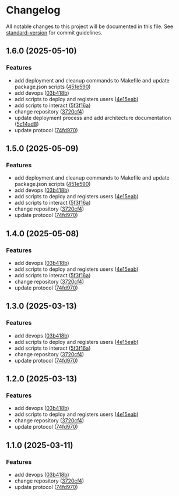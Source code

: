 # Changelog

All notable changes to this project will be documented in this file. See [standard-version](https://github.com/conventional-changelog/standard-version) for commit guidelines.

## 1.6.0 (2025-05-10)


### Features

* add deployment and cleanup commands to Makefile and update package.json scripts ([451e590](https://github.com/rwa-hub/rwa-smart-contract/commit/451e59061041ddb40eb46b847cfa6c3373c41a52))
* add devops ([03b418b](https://github.com/rwa-hub/rwa-smart-contract/commit/03b418b9d113a22e4e8e57c24bee641e879e7bea))
* add scripts to deploy and registers users ([4e15eab](https://github.com/rwa-hub/rwa-smart-contract/commit/4e15eabd9e3c3374e5b2fe519401ae9f67d65add))
* add scripts to interact ([5f3f16a](https://github.com/rwa-hub/rwa-smart-contract/commit/5f3f16a6647c84066ca1cee90e9f160fc6526aec))
* change repository ([3720cf4](https://github.com/rwa-hub/rwa-smart-contract/commit/3720cf4a96ff95688435a4f77d676a5bf2fd9e2d))
* update deployment process and add architecture documentation ([5c14ad8](https://github.com/rwa-hub/rwa-smart-contract/commit/5c14ad81fda9e00594016d0f0bf0743502f62ab0))
* update protocol ([74fd970](https://github.com/rwa-hub/rwa-smart-contract/commit/74fd9700edc930d9f4579261127b14756ade979c))

## 1.5.0 (2025-05-09)


### Features

* add deployment and cleanup commands to Makefile and update package.json scripts ([451e590](https://github.com/rwa-hub/rwa-smart-contract/commit/451e59061041ddb40eb46b847cfa6c3373c41a52))
* add devops ([03b418b](https://github.com/rwa-hub/rwa-smart-contract/commit/03b418b9d113a22e4e8e57c24bee641e879e7bea))
* add scripts to deploy and registers users ([4e15eab](https://github.com/rwa-hub/rwa-smart-contract/commit/4e15eabd9e3c3374e5b2fe519401ae9f67d65add))
* add scripts to interact ([5f3f16a](https://github.com/rwa-hub/rwa-smart-contract/commit/5f3f16a6647c84066ca1cee90e9f160fc6526aec))
* change repository ([3720cf4](https://github.com/rwa-hub/rwa-smart-contract/commit/3720cf4a96ff95688435a4f77d676a5bf2fd9e2d))
* update protocol ([74fd970](https://github.com/rwa-hub/rwa-smart-contract/commit/74fd9700edc930d9f4579261127b14756ade979c))

## 1.4.0 (2025-05-08)


### Features

* add devops ([03b418b](https://github.com/rwa-hub/rwa-smart-contract/commit/03b418b9d113a22e4e8e57c24bee641e879e7bea))
* add scripts to deploy and registers users ([4e15eab](https://github.com/rwa-hub/rwa-smart-contract/commit/4e15eabd9e3c3374e5b2fe519401ae9f67d65add))
* add scripts to interact ([5f3f16a](https://github.com/rwa-hub/rwa-smart-contract/commit/5f3f16a6647c84066ca1cee90e9f160fc6526aec))
* change repository ([3720cf4](https://github.com/rwa-hub/rwa-smart-contract/commit/3720cf4a96ff95688435a4f77d676a5bf2fd9e2d))
* update protocol ([74fd970](https://github.com/rwa-hub/rwa-smart-contract/commit/74fd9700edc930d9f4579261127b14756ade979c))

## 1.3.0 (2025-03-13)


### Features

* add devops ([03b418b](https://github.com/rwa-hub/rwa-smart-contract/commit/03b418b9d113a22e4e8e57c24bee641e879e7bea))
* add scripts to deploy and registers users ([4e15eab](https://github.com/rwa-hub/rwa-smart-contract/commit/4e15eabd9e3c3374e5b2fe519401ae9f67d65add))
* add scripts to interact ([5f3f16a](https://github.com/rwa-hub/rwa-smart-contract/commit/5f3f16a6647c84066ca1cee90e9f160fc6526aec))
* change repository ([3720cf4](https://github.com/rwa-hub/rwa-smart-contract/commit/3720cf4a96ff95688435a4f77d676a5bf2fd9e2d))
* update protocol ([74fd970](https://github.com/rwa-hub/rwa-smart-contract/commit/74fd9700edc930d9f4579261127b14756ade979c))

## 1.2.0 (2025-03-13)


### Features

* add devops ([03b418b](https://github.com/rwa-hub/rwa-smart-contract/commit/03b418b9d113a22e4e8e57c24bee641e879e7bea))
* add scripts to deploy and registers users ([4e15eab](https://github.com/rwa-hub/rwa-smart-contract/commit/4e15eabd9e3c3374e5b2fe519401ae9f67d65add))
* change repository ([3720cf4](https://github.com/rwa-hub/rwa-smart-contract/commit/3720cf4a96ff95688435a4f77d676a5bf2fd9e2d))
* update protocol ([74fd970](https://github.com/rwa-hub/rwa-smart-contract/commit/74fd9700edc930d9f4579261127b14756ade979c))

## 1.1.0 (2025-03-11)


### Features

* add devops ([03b418b](https://github.com/rwa-hub/rwa-smart-contract/commit/03b418b9d113a22e4e8e57c24bee641e879e7bea))
* change repository ([3720cf4](https://github.com/rwa-hub/rwa-smart-contract/commit/3720cf4a96ff95688435a4f77d676a5bf2fd9e2d))
* update protocol ([74fd970](https://github.com/rwa-hub/rwa-smart-contract/commit/74fd9700edc930d9f4579261127b14756ade979c))
